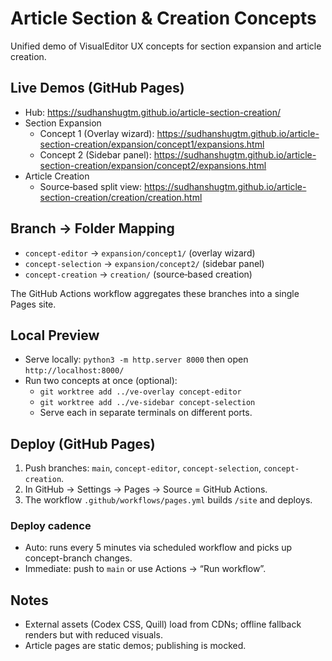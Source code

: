# Article Section & Creation Concepts

Unified demo of VisualEditor UX concepts for section expansion and article creation.

## Live Demos (GitHub Pages)

- Hub: https://sudhanshugtm.github.io/article-section-creation/
- Section Expansion
  - Concept 1 (Overlay wizard): https://sudhanshugtm.github.io/article-section-creation/expansion/concept1/expansions.html
  - Concept 2 (Sidebar panel): https://sudhanshugtm.github.io/article-section-creation/expansion/concept2/expansions.html
- Article Creation
  - Source‑based split view: https://sudhanshugtm.github.io/article-section-creation/creation/creation.html

## Branch → Folder Mapping

- `concept-editor` → `expansion/concept1/` (overlay wizard)
- `concept-selection` → `expansion/concept2/` (sidebar panel)
- `concept-creation` → `creation/` (source‑based creation)

The GitHub Actions workflow aggregates these branches into a single Pages site.

## Local Preview

- Serve locally: `python3 -m http.server 8000` then open `http://localhost:8000/`
- Run two concepts at once (optional):
  - `git worktree add ../ve-overlay concept-editor`
  - `git worktree add ../ve-sidebar concept-selection`
  - Serve each in separate terminals on different ports.

## Deploy (GitHub Pages)

1. Push branches: `main`, `concept-editor`, `concept-selection`, `concept-creation`.
2. In GitHub → Settings → Pages → Source = GitHub Actions.
3. The workflow `.github/workflows/pages.yml` builds `/site` and deploys.

### Deploy cadence

- Auto: runs every 5 minutes via scheduled workflow and picks up concept-branch changes.
- Immediate: push to `main` or use Actions → “Run workflow”.

## Notes

- External assets (Codex CSS, Quill) load from CDNs; offline fallback renders but with reduced visuals.
- Article pages are static demos; publishing is mocked.

